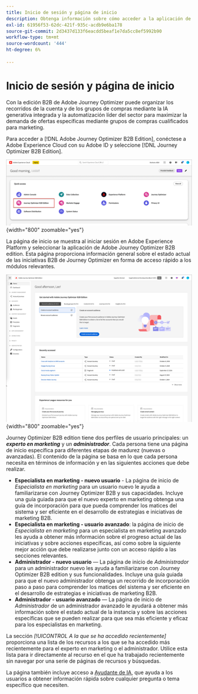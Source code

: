 ```yaml
---
title: Inicio de sesión y página de inicio
description: Obtenga información sobre cómo acceder a la aplicación de Journey Optimizer B2B edition y utilizar la información de la página principal.
exl-id: 61956f53-62dc-421f-935c-acdb9e6ba178
source-git-commit: 2d3437d133f6eacdd5beaf1e7da5cc8ef5992b90
workflow-type: tm+mt
source-wordcount: '444'
ht-degree: 6%

---
```


# Inicio de sesión y página de inicio

Con la edición B2B de Adobe Journey Optimizer puede organizar los recorridos de la cuenta y de los grupos de compras mediante la IA generativa integrada y la automatización líder del sector para maximizar la demanda de ofertas específicas mediante grupos de compras cualificados para marketing.

<!-- Requirements?
-->
Para acceder a [!DNL Adobe Journey Optimizer B2B Edition], conéctese a Adobe Experience Cloud con su Adobe ID y seleccione [!DNL Journey Optimizer B2B Edition].

![aplicaciones de Adobe Experience Platform](./assets/experience-cloud-apps.png){width="800" zoomable="yes"}

La página de inicio se muestra al iniciar sesión en Adobe Experience Platform y seleccionar la aplicación de Adobe Journey Optimizer B2B edition. Esta página proporciona información general sobre el estado actual de las iniciativas B2B de Journey Optimizer en forma de <!-- refined insights and--> acceso rápido a los módulos relevantes. <!-- It also provides information about the ideal next action to take and where to find the comprehensive set of tutorials and documentation. -->

![Página de inicio de Journey Optimizer B2B edition](./assets/home-page.png){width="800" zoomable="yes"}

Journey Optimizer B2B edition tiene dos perfiles de usuario principales: un _**experto en marketing**_ y un _**administrador**_. Cada persona tiene una página de inicio específica para diferentes etapas de madurez (nuevas o avanzadas). El contenido de la página se basa en lo que cada persona necesita en términos de información y en las siguientes acciones que debe realizar.

* **Especialista en marketing - nuevo usuario** - La página de inicio de _Especialista en marketing_ para un usuario nuevo le ayuda a familiarizarse con Journey Optimizer B2B y sus capacidades. Incluye una guía guiada para que el nuevo experto en marketing obtenga una guía de incorporación para que pueda comprender los matices del sistema y ser eficiente en el desarrollo de estrategias e iniciativas de marketing B2B.
* **Especialista en marketing - usuario avanzado**: la página de inicio de _Especialista en marketing_ para un especialista en marketing avanzado les ayuda a obtener más información sobre el progreso actual de las iniciativas y sobre acciones específicas, así como sobre la siguiente mejor acción que debe realizarse junto con un acceso rápido a las secciones relevantes.
* **Administrador - nuevo usuario** — La página de inicio de _Administrador_ para un administrador nuevo les ayuda a familiarizarse con Journey Optimizer B2B edition y sus funcionalidades. Incluye una guía guiada para que el nuevo administrador obtenga un recorrido de incorporación paso a paso para comprender los matices del sistema y ser eficiente en el desarrollo de estrategias e iniciativas de marketing B2B.
* **Administrador - usuario avanzado** — La página de inicio de _Administrador_ de un administrador avanzado le ayudará a obtener más información sobre el estado actual de la instancia y sobre las acciones específicas que se pueden realizar para que sea más eficiente y eficaz para los especialistas en marketing.

La sección _[!UICONTROL A la que se ha accedido recientemente]_ proporciona una lista de los recursos a los que se ha accedido más recientemente para el experto en marketing o el administrador. Utilice esta lista para ir directamente al recurso en el que ha trabajado recientemente sin navegar por una serie de páginas de recursos y búsquedas.

La página también incluye acceso a [Ayudante de IA](./ai-assistant/ai-assistant-overview.md), que ayuda a los usuarios a obtener información rápida sobre cualquier pregunta o tema específico que necesiten.<!-- and to obtain specific recommendations for their challenges or objectives-->

<!-- 

## Marketer - new user

The Marketer home page for a new user consists of three rows that assist the marketer in getting accustomed to Journey Optimizer B2B and its capabilities. It also provides a view of the latest journeys that have been created, which can serve as a starting point for a new user.

The first row consists of a guided walkthrough for the new marketer to obtain an onboarding walkthrough so that they can understand the nuances of the system and become efficient in developing B2B marketing strategies and initiatives.

The second row consists of the recent AJO B2B journeys that have been created across the platform so that the marketer can get inspiration for the best practices to create an account journey.

The third row consists of the learning resources that can help a marketer gain more information on a specific topic.

## Marketer - advanced user

The Marketer home page for an advanced marketer consists of four rows that assists the marketer in obtaining more information on the current progress of the initiatives and on specific actions and on the next best action to be taken along with quick access to relevant sections.

The first row consists of the next set of actions that a B2B marketer can take based on the previous actions taken and the current state of the initiative, which provides a prompt for the user to make the next move that would align to the objective of the initiatives and help them reach the goals quickly.

The second row consists of the most recent assets accessed by the marketer to make it easier for the marketer to locate them and make updates to the same.

The third row consists of the Key Performance Indicators that can help the marketer gauge the overall performance of the marketing initiatives.

The fourth row consists of the learning resources that can help a marketer gain more information on a specific topic.

## Administrator - new user

The _Admin_ home page for a new administrator consists of three rows that assists the administrator in getting accustomed to Journey Optimizer B2B Edition and its capabilities, and provides a view of the latest journeys that have been created that can serve as a starting point for a new user.

The first row consists of a guided walkthrough for the new marketer to obtain a step-by-step onboarding journey to understand the nuances of the system and become efficient in developing B2B marketing strategies and initiatives with AJO B2B.

The second row consists of the recent assets used by the B2B marketers in a single table to make it easier for the administrator to know which assets are currently under focus.

The third row consists of the learning resources that would help an administrator gain more information on a specific topic.

## Administrator - advanced user

The _Admin_ home page for an advanced administrator consists of four rows that assists the administrator in obtaining more information about the current status of the instance and on specific actions that can be taken to make it more efficient and effective for the marketers.

The first row consists of the next set of actions that an administrator can take based on the previous actions taken and the current state of the instance. It serves as a prompt for the administrator to make the necessary updates to the parameters of the instances such as user permissions or any specific module configurations.

The second row consists of the recent assets used by the B2B marketers in a single table to make it easier for the administrator to know which assets are currently under focus.

The third row consists of the Key Performance Indicators that would help the administrators gauge the progress of the instance in terms of operational parameters such as users and usage.

The fourth row consists of the learning resources that would help the administrator gain more information on a specific topic.

-->